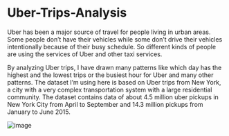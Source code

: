 # Uber-Trips-Analysis
Uber has been a major source of travel for people living in urban areas. Some people don’t have their vehicles while some don’t drive their vehicles intentionally because of their busy schedule. So different kinds of people are using the services of Uber and other taxi services.

By analyzing Uber trips, I have drawn many patterns like which day has the highest and the lowest trips or the busiest hour for Uber and many other patterns. The dataset I’m using here is based on Uber trips from New York, a city with a very complex transportation system with a large residential community.  The dataset contains data of about 4.5 million uber pickups in New York City from April to September and 14.3 million pickups from January to June 2015.


![image](https://user-images.githubusercontent.com/81960341/122547529-d89a9280-d04d-11eb-9119-e5d43411b284.png)
